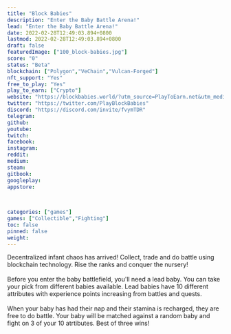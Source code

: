```yaml
---
title: "Block Babies"
description: "Enter the Baby Battle Arena!"
lead: "Enter the Baby Battle Arena!"
date: 2022-02-28T12:49:03.894+0800
lastmod: 2022-02-28T12:49:03.894+0800
draft: false
featuredImage: ["100_block-babies.jpg"]
score: "0"
status: "Beta"
blockchain: ["Polygon","VeChain","Vulcan-Forged"]
nft_support: "Yes"
free_to_play: "Yes"
play_to_earn: ["Crypto"]
website: "https://blockbabies.world/?utm_source=PlayToEarn.net&utm_medium=organic&utm_campaign=gamepage"
twitter: "https://twitter.com/PlayBlockBabies"
discord: "https://discord.com/invite/fvymTDR"
telegram: 
github: 
youtube: 
twitch: 
facebook: 
instagram: 
reddit: 
medium: 
steam: 
gitbook: 
googleplay: 
appstore: 

  
    
categories: ["games"]
games: ["Collectible","Fighting"]
toc: false
pinned: false
weight: 
---
```

Decentralized infant chaos has arrived! Collect, trade and do battle using blockchain technology. Rise the ranks and conquer the nursery!<br> <br> Before you enter the baby battlefield, you'll need a lead baby. You can take your pick from different babies available. Lead babies have 10 different attributes with experience points increasing from battles and quests.<br> <br> When your baby has had their nap and their stamina is recharged, they are free to do battle. Your baby will be matched against a random baby and fight on 3 of your 10 atrtibutes. Best of three wins!
